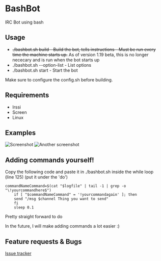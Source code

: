 # BashBot
IRC Bot using bash
## Usage
- ~~./bashbot.sh build - Build the bot, tells instructions - Must be run every time the machine starts up.~~ As of version 1.19 beta, this is no longer nececary and is run when the bot starts up
- ./bashbot.sh --option-list - List options
- ./bashbot.sh start - Start the bot

Make sure to configure the config.sh before building.
## Requirements
- Irssi
- Screen
- Linux

## Examples
![Screenshot](https://i.imgur.com/cTV4ZRW.png)
![Another screenshot](https://i.imgur.com/tQQktA5.png)

## Adding commands yourself!

Copy the following code and paste it in ./bashbot.sh inside the while loop (line 125) (put it under the 'do')

```
commandNameCommand=$(cat "$logfile" | tail -1 | grep -o "\!yourcommandhere$")
	if [ "$commandNameCommand" = '!yourcommandagain' ]; then
	send "/msg $channel Thing you want to send"
	fi
	sleep 0.1
```
Pretty straight forward to do

In the future, I will make adding commands a lot easier :)

## Feature requests & Bugs

[Issue tracker](https://github.com/MrSlimeDiamond/BashBot/issues/)
